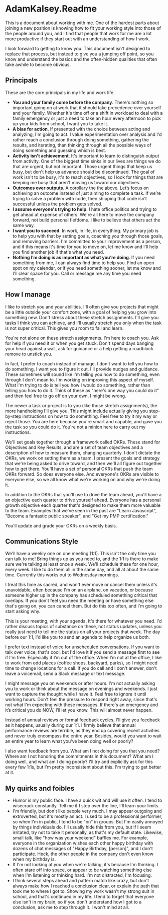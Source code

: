 # AdamKalsey.Readme

This is a document about working with me. One of the hardest parts about joining a new position is knowing how to fit your working style into those of the people around you, and I find that people that work for me are a lot more productive if they start out with an understanding of how I work.

I look forward to getting to know you. This document isn't designed to replace that process, but instead to give you a jumping off point, so you know and understand the basics and the often-hidden qualities that often take awhile to become obvious.

## Principals

These are the core principals in my life and work life.

- **You and your family come before the company**. There's nothing so important going on at work that it should take precedence over yourself and your family. Whether it's time off or a shift in workload to deal with a family emergency or just a need to take an hour every afternoon to pick up your kids from school, I want you to take it.
- **A bias for action**. If presented with the choice between acting and analyzing, I'm going to act. I value experimentation over analysis and I'd rather reach a conclusion through doing something, gathering the results, and iterating, than thinking through all the possible ways of doing something and guessing which is best.
- **Activity isn't achievement**. It's important to learn to distinguish output from activity. One of the biggest time sinks in our lives are things we do that are urgent, but not important. Those urgent things that keep us busy, but don't help us advance should be discontinued. The goal of work isn't to be busy, it's to reach objectives, so I look for things that are keeping me busy that aren't moving us toward our objectives. 
- **Outcomes over outputs**. A corollary the the above. Let’s focus on achieving an outcome instead of just aiming to complete a task. If we’re trying to solve a problem with code, then shipping that code isn’t successful unless the problem gets solved.  
- **I assume everyone's trying to help**. I hate office politics and trying to get ahead at expense of others. We're all here to move the company forward, not build personal fiefdoms. I like to believe that others act the same way.
- **I want you to succeed**. In work, in life, in everything. My primary job is to help you with that by setting goals, coaching you through those goals, and removing barriers. I'm committed to your improvement as a person, and if this means it's time for you to move on, let me know and I'll help you find another job if that's what you need.
- **Nothing I’m doing is as important as what you’re doing**. If you need something from me, I can always find time to help you. Find an open spot on my calendar, or if you need something sooner, let me know and I'll clear space for you. Call or message me any time you need something.

## How I manage

I like to stretch you and your abilities. I'll often give you projects that might be a little outside your comfort zone, with a goal of helping you grow into something new. Don't stress about these stretch assignments. I'll give you tasks I think you can achieve, and I'll usually stretch you only when the task is not super critical. This gives you room to fail and learn.

You're not alone on these stretch assignments. I'm here to coach you. Ask for help if you need it or when you get stuck. Don't spend days banging your head against a wall, ask for guidance or a help getting a roadblock remove to unstick you.

In fact, I prefer to coach instead of manage. I don't want to tell you how to do something, I want you to figure it out. I'll provide nudges and guidance. These sometimes will sound like I'm telling you how to do something, even through I don't mean to. I'm working on improving this aspect of myself. What I'm trying to do is tell you how I would do something, rather than telling you how to do it. Think of these as "here's one way you could do it" and then feel free to go off on your own. I might be wrong.

The newer a task or project is to you (like those stretch assignments), the more handholding I'll give you. This might include actually giving you step-by-step instructions on how to do something.  Feel free to try it my way or reject those. You are here because you're smart and capable, and gave you the task so you could do it. You're not a minion here to carry out my instructions.

We'll set goals together through a framework called OKRs. These stand for Objectives and Key Results, and are a set of team objectives and a description of how to measure them, changing quarterly. I don't dictate the OKRs, we work on setting them as a team. I present the goals and strategy that we're being asked to drive toward, and then we'll all figure out together how to get there. You'll have a set of personal OKRs that push the team OKRs forward. So does everyone else. And everyone's OKRs are visible to everyone else, so we all know what we're working on and why we're doing it.

In addition to the OKRs that you'll use to drive the team ahead, you'll have a an objective each quarter to drive yourself ahead. Everyone has a personal growth objective each quarter that's designed to make them more valuable to the team. Examples that we've seen in the past are "Learn Javascript", "Become a fantastic public speaker", and "Get my PMP certification."

You'll update and grade your OKRs on a weekly basis.

## Communications Style

We'll have a weekly one on one meeting (1:1). This isn't the only time you can talk to me! Bring things up as you need to, and the 1:1 is there to make sure we're talking at least once  a week. We'll schedule these for one hour, every week. I like to do them all in the same day, and all at about the same time. Currently this works out to Wednesday mornings.

I treat this time as sacred, and won't ever move or cancel them unless it's unavoidable, often because I'm on an airplane, on vacation, or because someone higher up in the company has scheduled something critical that overlaps. If you don't feel you need the meeting or have something else that's going on, you can cancel them. But do this too often, and I'm going to start asking why.

This is your meeting, with your agenda. It's there for whatever you need. I'd rather discuss topics of substance on these, not status updates, unless you really just need to tell me the status on all your projects that week. The day before our 1:1, I'd like you to send an agenda to help organize us both.

I prefer text instead of voice for unscheduled conversations. If you want to talk over voice, that's cool, but I'd love it if you send a message first to see if I'm free. Especially if I’m out of the office. When I’m not at the office, I like to work from odd places (coffee shops, backyard, parks), so I might need time to change locations for a call. If you do call and I don't answer, don't leave a voicemail, send a Slack message or text message.

I might message you on weekends or after hours. I'm not actually asking you to work or think about the message on evenings and weekends. I just want to capture the thought while I have it. Feel free to ignore it until working hours. Don't feel the pressure to respond right away, since that's not what I'm expecting with these messages. If there's an emergency and it’s critical you do NOW, I’ll let you know. This will almost never happen.

Instead of annual reviews or formal feedback cycles, I'll give you feedback as it happens, usually during our 1:1. I firmly believe that annual performance reviews are terrible, as they end up covering recent activities and never truly encompass the entire year. Besides, would you want to wait an entire year to learn what you've been doing well or poorly?

I also want feedback from you. What am I not doing for you that you need? Where am I not honoring the commitments in this document? What am I doing well, and what am I doing poorly? I'll try and explicitly ask for this every few 1:1s, but I'm pretty inconsistent about this. I'm trying to get better at it.

## My quirks and foibles

- Humor is my public face. I have a quick wit and will use it often. I tend to wisecrack constantly. Tell me if I step over the line, I'll learn your limits.
- I'm friendly, but don't like people very much. I may appear outgoing and extroverted, but it's mostly an act. I used to be a professional performer, so when I'm in public, I tend to be "on" in groups. But I'm easily annoyed by things individuals do. I'll usually hide this from you, but if I seem irritated, try not to take it personally, as that's my default state. Likewise, small talk, like "how was your weekend" baffles me. For example, everyone in the organization wishes each other happy birthday with dozens of chat messages of "Happy Birthday, [person]", and I don't participate. Heck, the other people in the company don't even know when my birthday is.
- If I'm not looking at you when we're talking, it's because I'm thinking. I often stare off into space, or appear to be watching something else when I'm listening or thinking hard.  I'm not distracted, I'm focusing.
- I think several steps ahead and pattern match like crazy, but don't always make how I reached a conclusion clear, or explain the path that took me to where I got to. Showing my work wasn't my strong suit in school, and that's continued in my life. I tend to forget that everyone else isn't in my brain, so if you don't understand how I got to a conclusion, ask me to step through it. I won't mind at all.
